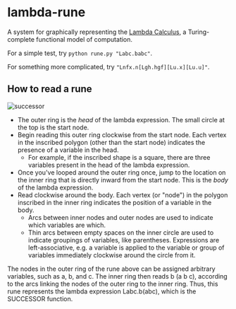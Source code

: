 # lambda-rune
A system for graphically representing the [Lambda Calculus](https://en.wikipedia.org/wiki/Lambda_calculus), a Turing-complete functional model of computation.

For a simple test, try `python rune.py "Labc.babc"`.

For something more complicated, try `"Lnfx.n[Lgh.hgf][Lu.x][Lu.u]"`.

How to read a rune
---
![successor](https://user-images.githubusercontent.com/19508710/190049088-36df366d-42c4-496e-9139-f5ca5ec7aef3.png)
 - The outer ring is the *head* of the lambda expression. The small circle at the top is the start node.
 - Begin reading this outer ring clockwise from the start node. Each vertex in the inscribed polygon (other than the start node) indicates the presence of a variable in the head.
    - For example, if the inscribed shape is a square, there are three variables present in the head of the lambda expression.
 - Once you've looped around the outer ring once, jump to the location on the inner ring that is directly inward from the start node. This is the *body* of the lambda expression.
 - Read clockwise around the body. Each vertex (or "node") in the polygon inscribed in the inner ring indicates the position of a variable in the body.
     - Arcs between inner nodes and outer nodes are used to indicate which variables are which.
     - Thin arcs between empty spaces on the inner circle are used to indicate groupings of variables, like parentheses. Expressions are left-associative, e.g. a variable is applied to the variable or group of variables immediately clockwise around the circle from it.
     
The nodes in the outer ring of the rune above can be assigned arbitrary variables, such as a, b, and c. The inner ring then reads b (a b c), according to the arcs linking the nodes of the outer ring to the inner ring. Thus, this rune represents the lambda expression Labc.b(abc), which is the SUCCESSOR function.
